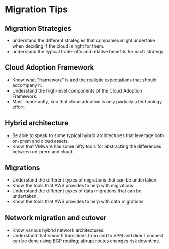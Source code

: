 # Migration Tips

## Migration Strategies

 - understand the different strategies that companies might undertake when deciding if the cloud is right for them.
 - understand the typical trade-offs and relative benefits for each strategy.

## Cloud Adoption Framework

 - Know what "framework" is and the realistic expectations that should accompany it.
 - Understand the high-level components of the Cloud Adoption Framework.
 - Most importantly, kno that cloud adoption is only partially a technology effort.

## Hybrid architecture

 - Be able to speak to some typical hybrid architectures that leverage both on-prem and cloud assets.
 - Know that VMware has some nifty tools for abstracting the differences between on-prem and cloud.

## Migrations

 - Understand the different types of migrations that can be undertaken.
 - Know the tools that AWS provides to help with migrations.
 - Understand the different types of data migrations that can be undertaken.
 - Know the tools that AWS provides to help with data migrations.

## Network migration and cutover

 - Know various hybrid network architectures.
 - Understand that smooth transitions from and to VPN and direct connect can be done using BGP routing; abrupt routes changes risk downtime.
